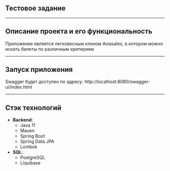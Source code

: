 <div>

## Тестовое задание
</div>

---
## Описание проекта и его функциональность
Приложение является легковесным клоном Aviasales, в котором можно искать билеты по различным критериям

---
## Запуск приложения
Swagger будет доступен по адресу: http://localhost:8080/swagger-ui/index.html

---
## Стэк технологий

* **Backend**:
    - Java 11
    - Maven
    - Spring Boot
    - Spring Data JPA
    - Lombok
* **SQL**:
    - PostgreSQL
    - Liquibase
  
